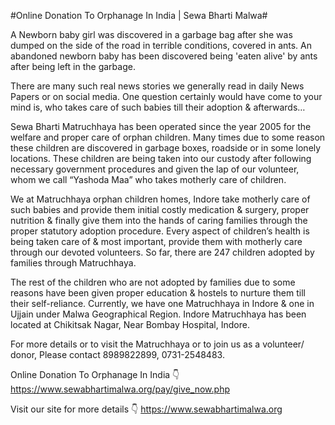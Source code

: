 #Online Donation To Orphanage In India | Sewa Bharti Malwa#

A Newborn baby girl was discovered in a garbage bag after she was dumped on the side of the road in terrible conditions, covered in ants.
An abandoned newborn baby has been discovered being 'eaten alive' by ants after being left in the garbage.

There are many such real news stories we generally read in daily News Papers or on social media. One question certainly would have come to your mind is, who takes care of such babies till their adoption & afterwards…

Sewa Bharti Matruchhaya has been operated since the year 2005 for the welfare and proper care of orphan children. Many times due to some reason these children are discovered in garbage boxes, roadside or in some lonely locations. These children are being taken into our custody after following necessary government procedures and given the lap of our volunteer, whom we call “Yashoda Maa” who takes motherly care of children.

We at Matruchhaya orphan children homes, Indore take motherly care of such babies and provide them initial costly medication & surgery, proper nutrition & finally give them into the hands of caring families through the proper statutory adoption procedure. Every aspect of children’s health is being taken care of & most important, provide them with motherly care through our devoted volunteers. So far, there are 247 children adopted by families through Matruchhaya.

The rest of the children who are not adopted by families due to some reasons have been given proper education & hostels to nurture them till their self-reliance. Currently, we have one Matruchhaya in Indore & one in Ujjain under Malwa Geographical Region. Indore Matruchhaya has been located at Chikitsak Nagar, Near Bombay Hospital, Indore.

For more details or to visit the Matruchhaya or to join us as a volunteer/ donor, Please contact 8989822899, 0731-2548483.


Online Donation To Orphanage In India 👇
https://www.sewabhartimalwa.org/pay/give_now.php

Visit our site for more details 👇
https://www.sewabhartimalwa.org
